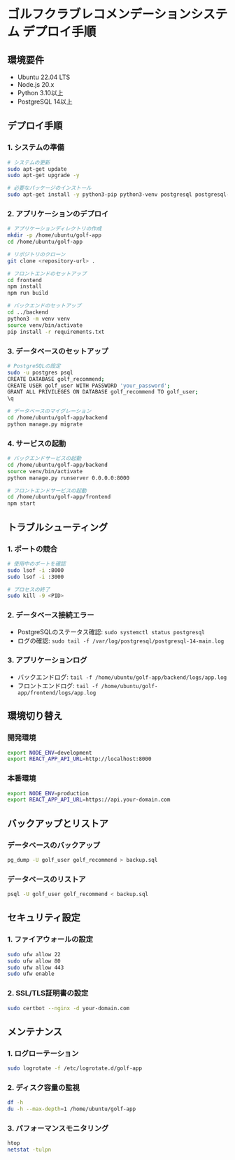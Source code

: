 # ゴルフクラブレコメンデーションシステム デプロイ手順

## 環境要件
- Ubuntu 22.04 LTS
- Node.js 20.x
- Python 3.10以上
- PostgreSQL 14以上

## デプロイ手順

### 1. システムの準備
```bash
# システムの更新
sudo apt-get update
sudo apt-get upgrade -y

# 必要なパッケージのインストール
sudo apt-get install -y python3-pip python3-venv postgresql postgresql-contrib
```

### 2. アプリケーションのデプロイ
```bash
# アプリケーションディレクトリの作成
mkdir -p /home/ubuntu/golf-app
cd /home/ubuntu/golf-app

# リポジトリのクローン
git clone <repository-url> .

# フロントエンドのセットアップ
cd frontend
npm install
npm run build

# バックエンドのセットアップ
cd ../backend
python3 -m venv venv
source venv/bin/activate
pip install -r requirements.txt
```

### 3. データベースのセットアップ
```bash
# PostgreSQLの設定
sudo -u postgres psql
CREATE DATABASE golf_recommend;
CREATE USER golf_user WITH PASSWORD 'your_password';
GRANT ALL PRIVILEGES ON DATABASE golf_recommend TO golf_user;
\q

# データベースのマイグレーション
cd /home/ubuntu/golf-app/backend
python manage.py migrate
```

### 4. サービスの起動
```bash
# バックエンドサービスの起動
cd /home/ubuntu/golf-app/backend
source venv/bin/activate
python manage.py runserver 0.0.0.0:8000

# フロントエンドサービスの起動
cd /home/ubuntu/golf-app/frontend
npm start
```

## トラブルシューティング

### 1. ポートの競合
```bash
# 使用中のポートを確認
sudo lsof -i :8000
sudo lsof -i :3000

# プロセスの終了
sudo kill -9 <PID>
```

### 2. データベース接続エラー
- PostgreSQLのステータス確認: `sudo systemctl status postgresql`
- ログの確認: `sudo tail -f /var/log/postgresql/postgresql-14-main.log`

### 3. アプリケーションログ
- バックエンドログ: `tail -f /home/ubuntu/golf-app/backend/logs/app.log`
- フロントエンドログ: `tail -f /home/ubuntu/golf-app/frontend/logs/app.log`

## 環境切り替え

### 開発環境
```bash
export NODE_ENV=development
export REACT_APP_API_URL=http://localhost:8000
```

### 本番環境
```bash
export NODE_ENV=production
export REACT_APP_API_URL=https://api.your-domain.com
```

## バックアップとリストア

### データベースのバックアップ
```bash
pg_dump -U golf_user golf_recommend > backup.sql
```

### データベースのリストア
```bash
psql -U golf_user golf_recommend < backup.sql
```

## セキュリティ設定

### 1. ファイアウォールの設定
```bash
sudo ufw allow 22
sudo ufw allow 80
sudo ufw allow 443
sudo ufw enable
```

### 2. SSL/TLS証明書の設定
```bash
sudo certbot --nginx -d your-domain.com
```

## メンテナンス

### 1. ログローテーション
```bash
sudo logrotate -f /etc/logrotate.d/golf-app
```

### 2. ディスク容量の監視
```bash
df -h
du -h --max-depth=1 /home/ubuntu/golf-app
```

### 3. パフォーマンスモニタリング
```bash
htop
netstat -tulpn
``` 